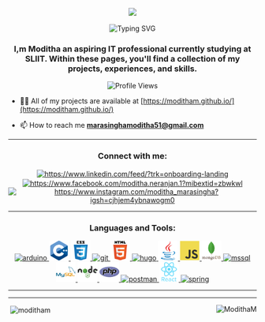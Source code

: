 <p align="center" ><img  src = "https://user-images.githubusercontent.com/74038190/212749171-b84692a8-2b04-4e3b-93ca-ac14705da224.gif" width = 250px></p>
<p align="center" ><img src="https://readme-typing-svg.demolab.com?font=Sans-serif&weight=900&size=32&pause=1000&color=000000&center=true&vCenter=true&width=558&height=49&lines=Hi+%F0%9F%91%8B%2C+I'm+Moditha+Marasingha;I'm+a+Software+Engineer;I'm+a+Backend+Developer" alt="Typing SVG" /></p>
<h3 align="center">I,m Moditha an aspiring IT professional currently studying at SLIIT. Within these pages, you'll find a collection of my projects, experiences, and skills.</h3>
<div id="header" align="center">
  <img src="https://komarev.com/ghpvc/?username=ModithaM&style=for-the-badge&color=blue" alt="Profile Views"/>
</div>

- 👨‍💻 All of my projects are available at [https://moditham.github.io/](https://moditham.github.io/)

- 📫 How to reach me **marasinghamoditha51@gmail.com**
<hr>
<h3 align="center">Connect with me:</h3>
<p align="center">
<a href="https://www.linkedin.com/feed/?trk=onboarding-landing" target="blank"><img align="center" src="https://raw.githubusercontent.com/rahuldkjain/github-profile-readme-generator/master/src/images/icons/Social/linked-in-alt.svg" alt="https://www.linkedin.com/feed/?trk=onboarding-landing" height="30" width="40" /></a>
<a href="https://www.facebook.com/moditha.neranjan.1?mibextid=zbwkwl" target="blank"><img align="center" src="https://raw.githubusercontent.com/rahuldkjain/github-profile-readme-generator/master/src/images/icons/Social/facebook.svg" alt="https://www.facebook.com/moditha.neranjan.1?mibextid=zbwkwl" height="30" width="40" /></a>
<a href="https://www.instagram.com/moditha_marasingha?igsh=cjhjem4ybnawogm0" target="blank"><img align="center" src="https://raw.githubusercontent.com/rahuldkjain/github-profile-readme-generator/master/src/images/icons/Social/instagram.svg" alt="https://www.instagram.com/moditha_marasingha?igsh=cjhjem4ybnawogm0" height="30" width="40" /></a>
</p>
<hr>
<h3 align="center">Languages and Tools:</h3>
<p align="center"> <a href="https://www.arduino.cc/" target="_blank" rel="noreferrer"> <img src="https://cdn.worldvectorlogo.com/logos/arduino-1.svg" alt="arduino" width="40" height="40"/> </a> <a href="https://www.w3schools.com/cpp/" target="_blank" rel="noreferrer"> <img src="https://raw.githubusercontent.com/devicons/devicon/master/icons/cplusplus/cplusplus-original.svg" alt="cplusplus" width="40" height="40"/> </a> <a href="https://www.w3schools.com/css/" target="_blank" rel="noreferrer"> <img src="https://raw.githubusercontent.com/devicons/devicon/master/icons/css3/css3-original-wordmark.svg" alt="css3" width="40" height="40"/> </a> <a href="https://git-scm.com/" target="_blank" rel="noreferrer"> <img src="https://www.vectorlogo.zone/logos/git-scm/git-scm-icon.svg" alt="git" width="40" height="40"/> </a> <a href="https://www.w3.org/html/" target="_blank" rel="noreferrer"> <img src="https://raw.githubusercontent.com/devicons/devicon/master/icons/html5/html5-original-wordmark.svg" alt="html5" width="40" height="40"/> </a> <a href="https://gohugo.io/" target="_blank" rel="noreferrer"> <img src="https://api.iconify.design/logos-hugo.svg" alt="hugo" width="40" height="40"/> </a> <a href="https://www.java.com" target="_blank" rel="noreferrer"> <img src="https://raw.githubusercontent.com/devicons/devicon/master/icons/java/java-original.svg" alt="java" width="40" height="40"/> </a> <a href="https://developer.mozilla.org/en-US/docs/Web/JavaScript" target="_blank" rel="noreferrer"> <img src="https://raw.githubusercontent.com/devicons/devicon/master/icons/javascript/javascript-original.svg" alt="javascript" width="40" height="40"/> </a> <a href="https://www.mongodb.com/" target="_blank" rel="noreferrer"> <img src="https://raw.githubusercontent.com/devicons/devicon/master/icons/mongodb/mongodb-original-wordmark.svg" alt="mongodb" width="40" height="40"/> </a> <a href="https://www.microsoft.com/en-us/sql-server" target="_blank" rel="noreferrer"> <img src="https://www.svgrepo.com/show/303229/microsoft-sql-server-logo.svg" alt="mssql" width="40" height="40"/> </a> <a href="https://www.mysql.com/" target="_blank" rel="noreferrer"> <img src="https://raw.githubusercontent.com/devicons/devicon/master/icons/mysql/mysql-original-wordmark.svg" alt="mysql" width="40" height="40"/> </a> <a href="https://nodejs.org" target="_blank" rel="noreferrer"> <img src="https://raw.githubusercontent.com/devicons/devicon/master/icons/nodejs/nodejs-original-wordmark.svg" alt="nodejs" width="40" height="40"/> </a> <a href="https://www.php.net" target="_blank" rel="noreferrer"> <img src="https://raw.githubusercontent.com/devicons/devicon/master/icons/php/php-original.svg" alt="php" width="40" height="40"/> </a> <a href="https://postman.com" target="_blank" rel="noreferrer"> <img src="https://www.vectorlogo.zone/logos/getpostman/getpostman-icon.svg" alt="postman" width="40" height="40"/> </a> <a href="https://reactjs.org/" target="_blank" rel="noreferrer"> <img src="https://raw.githubusercontent.com/devicons/devicon/master/icons/react/react-original-wordmark.svg" alt="react" width="40" height="40"/> </a> <a href="https://spring.io/" target="_blank" rel="noreferrer"> <img src="https://www.vectorlogo.zone/logos/springio/springio-icon.svg" alt="spring" width="40" height="40"/> </a> </p>
<hr>

<!-- blog-post-list:start -->
<!-- blog-post-list:end -->

<hr>
<p><img align="right" src="https://github-readme-stats.vercel.app/api/top-langs?username=ModithaM&show_icons=true&locale=en&layout=compact" alt="ModithaM" /></p>

<p>&nbsp;<img align="center" src="https://github-readme-stats.vercel.app/api?username=ModithaM&show_icons=true&locale=en" alt="moditham" /></p>
